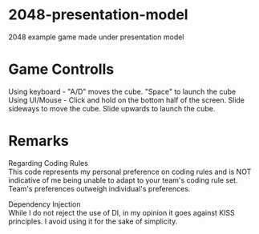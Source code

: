 # 2048-presentation-model
2048 example game made under presentation model

# Game Controlls
Using keyboard - "A/D" moves the cube. "Space" to launch the cube </br>
Using UI/Mouse - Click and hold on the bottom half of the screen. Slide sideways to move the cube. Slide upwards to launch the cube.</br>

# Remarks
Regarding Coding Rules</br>
This code represents my personal preference on coding rules and is NOT indicative of me being unable to adapt to your team's coding rule set. Team's preferences outweigh individual's preferences.

Dependency Injection</br>
While I do not reject the use of DI, in my opinion it goes against KISS principles. I avoid using it for the sake of simplicity.
